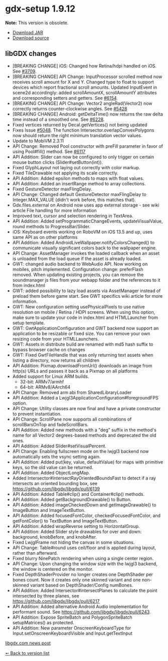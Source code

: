 # gdx-setup 1.9.12

**Note:** This version is obsolete.

* [Download JAR](https://github.com/JavaCakeGames/gdx-setup-archive/raw/main/gdx-setup_1.9.12.jar)
* [Download source](https://github.com/JavaCakeGames/gdx-setup-archive/raw/main/sources/gdx-setup_1.9.12.zip)

## libGDX changes

- \[BREAKING CHANGE\] iOS: Changed how Retina/hdpi handled on iOS. See [#3709](https://github.com/libgdx/libgdx/pull/3709).
- \[BREAKING CHANGE\] API Change: InputProcessor scrolled method now receives scroll amount for X and Y. Changed type to float to support devices which report fractional scroll amounts. Updated InputEvent in scene2d accordingly: added scrollAmountX, scrollAmountY attributes and corresponding setters and getters. See [#6154](https://github.com/libgdx/libgdx/pull/6154).
- \[BREAKING CHANGE\] API Change: Vector2 angleRad(Vector2) now correctly returns counter-clockwise angles. See [#5428](https://github.com/libgdx/libgdx/pull/5428)
- \[BREAKING CHANGE\] Android: getDeltaTime() now returns the raw delta time instead of a smoothed one. See [#6228](https://github.com/libgdx/libgdx/pull/6228).
- Fixed vertices returned by Decal.getVertices() not being updated
- Fixes Issue [#5048](https://github.com/libgdx/libgdx/pull/5048). The function Intersector.overlapConvexPolygons now should return the right minimum translation vector values.
- Update to MobiVM 2.3.11
- API Change: Removed Pool constructor with preFill parameter in favor of using Pool#fill() method. See [#6117](https://github.com/libgdx/libgdx/pull/6117)
- API Addition: Slider can now be configured to only trigger on certain mouse button clicks (Slider#setButton(int)).
- Fixed GlyphLayout not laying out correctly with color markup.
- Fixed TileDrawable not applying its scale correctly.
- API Addition: Added epsilon methods to maps with float values.
- API Addition: Added an insertRange method to array collections.
- Fixed GestureDetector maxFlingDelay.
- API Change: Changed default GestureDetector maxFlingDelay to Integer.MAX_VALUE (didn't work before, this matches that).
- Gdx.files.external on Android now uses app external storage - see wiki article File handling for more information
- Improved text, cursor and selection rendering in TextArea.
- API Addition: Added setProgrammaticChangeEvents, updateVisualValue, round methods to ProgressBar/Slider.
- iOS: Keyboard events working on RoboVM on iOS 13.5 and up, uses same API as on other platforms
- API Addition: Added AndroidLiveWallpaper.notifyColorsChanged() to communicate visually significant colors back to the wallpaper engine.
- API Change: AssetManager invokes the loaded callback when an asset is unloaded from the load queue if the asset is already loaded.
- GWT: changed audio backend to WebAudio API. Now working on mobiles, pitch implemented. Configuration change: preferFlash removed. When updating existing projects, you can remove the soundmanager js files from your webapp folder and the references to it from index.html
- GWT: added possibility to lazy load assets via AssetManager instead of preload them before game start. See GWT specifics wiki article for more information.
- GWT: New configuration setting usePhysicalPixels to use native resolution on mobile / Retina / HDPI screens. When using this option, make sure to update your code in index.html and HTMLLauncher from setup template.
- GWT: GwtApplicationConfiguration and GWT backend now support an application to be resizable or fixed size. You can remove your own resizing code from your HTMLLaunchers.
- GWT: Assets in distribute build are renamed with md5 hash suffix to bypass browser cache on changes
- GWT: Fixed GwtFileHandle that was only returning text assets when listing a directory, now returns all children
- API Addition: Pixmap.downloadFromUrl() downloads an image from http(s) URLs and passes it back as a Pixmap on all platforms
- Added support for Linux ARM builds.
	- 32-bit: ARMv7/armhf
	- 64-bit: ARMv8/AArch64
- API Change: Removed arm abi from SharedLibraryLoader
- API Addition: Added a Lwjgl3ApplicationConfiguration#foregroundFPS option.
- API Change: Utility classes are now final and have a private constructor to prevent instantiation.
- API Change: ScrollPane now supports all combinations of scrollBarsOnTop and fadeScrollBars.
- API Addition: Added new methods with a "deg" suffix in the method's name for all Vector2 degrees-based methods and deprecated the old ones.
- API Addition: Added Slider#setVisualPercent.
- API Change: Enabling fullscreen mode on the lwjgl3 backend now automatically sets the vsync setting again.
- API Addition: Added put(key, value, defaultValue) for maps with primitive keys, so the old value can be returned.
- API Addition: Added ObjectLongMap.
- Added Intersector#intersectRayOrientedBoundsFast to detect if a ray intersects an oriented bounding box, see <https://github.com/libgdx/libgdx/pull/6139>
- API Addition: Added Table#clip() and Container#clip() methods.
- API Addition: Added getBackgroundDrawable() to Button.
- API Addition: Added imageCheckedDown and getImageDrawable() to ImageButton and ImageTextButton.
- API Addition: Added focusedFontColor, checkedFocusedFontColor, and getFontColor() to TextButton and ImageTextButton.
- API Addition: Added wrapReverse setting to HorizontalGroup.
- API Addition: Added Slider style drawables for over and down: background, knobBefore, and knobAfter.
- Fixed LwjglFrame not hiding the canvas in some situations.
- API Change: Table#round uses ceil/floor and is applied during layout, rather than afterward.
- Fixed blurry NinePatch rendering when using a single center region.
- API Change: Upon changing the window size with the lwjgl3 backend, the window is centered on the monitor.
- Fixed DepthShaderProvider no longer creates one DepthShader per bones count. Now it creates only one skinned variant and one non-skinned variant based on DepthShader/Config numBones.
- API Addition: Added Intersector#intersectPlanes to calculate the point intersected by three planes, see <https://github.com/libgdx/libgdx/pull/6217>
- API Addition: Added alternative Android Audio implementation for performant sound. See <https://github.com/libgdx/libgdx/pull/6243>.
- API Addition: Expose SpriteBatch and PolygonSpriteBatch setupMatrices() as protected.
- API Addition: New parameter OnscreenKeyboardType for Input.setOnscreenKeyboardVisible and Input.getTextInput 

[libgdx.com news post](https://libgdx.com/news/2020/10/gdx_1_9_12)

[🠔 Back to version list](https://javacakegames.github.io/gdx-setup-archive/)
